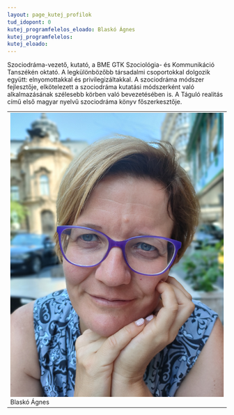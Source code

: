 ```yaml
---
layout: page_kutej_profilok
tud_idopont: 0
kutej_programfelelos_eloado: Blaskó Ágnes
kutej_programfelelos: 
kutej_eloado:
---
```

Szociodráma-vezető, kutató, a BME GTK Szociológia- és Kommunikáció Tanszékén oktató. A legkülönbözőbb társadalmi csoportokkal dolgozik együtt: elnyomottakkal és privilegizáltakkal. 
A szociodráma módszer fejlesztője, elkötelezett a szociodráma kutatási módszerként való alkalmazásának szélesebb körben való bevezetésében is. A Táguló realitás című első magyar nyelvű szociodráma könyv főszerkesztője.

 <table class="picture">
<tr>
<td>

<div class="gallery">
    <img src="images/Blasko_Agnes.jpg" max-width="250" max-height="200">
  <div class="desc">Blaskó Ágnes</div>
</div>

</td>
</tr>
</table>
